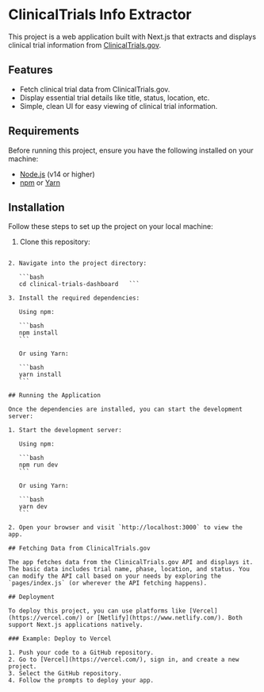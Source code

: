# ClinicalTrials Info Extractor

This project is a web application built with Next.js that extracts and displays clinical trial information from [ClinicalTrials.gov](https://clinicaltrials.gov).

## Features

- Fetch clinical trial data from ClinicalTrials.gov.
- Display essential trial details like title, status, location, etc.
- Simple, clean UI for easy viewing of clinical trial information.

## Requirements

Before running this project, ensure you have the following installed on your machine:

- [Node.js](https://nodejs.org/) (v14 or higher)
- [npm](https://www.npmjs.com/) or [Yarn](https://yarnpkg.com/)

## Installation

Follow these steps to set up the project on your local machine:

1. Clone this repository:

````

2. Navigate into the project directory:

   ```bash
   cd clinical-trials-dashboard   ```

3. Install the required dependencies:

   Using npm:

   ```bash
   npm install
   ```

   Or using Yarn:

   ```bash
   yarn install
   ```

## Running the Application

Once the dependencies are installed, you can start the development server:

1. Start the development server:

   Using npm:

   ```bash
   npm run dev
   ```

   Or using Yarn:

   ```bash
   yarn dev
   ```

2. Open your browser and visit `http://localhost:3000` to view the app.

## Fetching Data from ClinicalTrials.gov

The app fetches data from the ClinicalTrials.gov API and displays it. The basic data includes trial name, phase, location, and status. You can modify the API call based on your needs by exploring the `pages/index.js` (or wherever the API fetching happens).

## Deployment

To deploy this project, you can use platforms like [Vercel](https://vercel.com/) or [Netlify](https://www.netlify.com/). Both support Next.js applications natively.

### Example: Deploy to Vercel

1. Push your code to a GitHub repository.
2. Go to [Vercel](https://vercel.com/), sign in, and create a new project.
3. Select the GitHub repository.
4. Follow the prompts to deploy your app.
````
